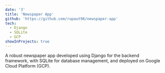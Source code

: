 ```yaml
---
date: '3'
title: 'Newspaper App'
github: 'https://github.com/rupaut98/newspaper-app'
tech:
  - Django
  - SQLite
  - GCP
showInProjects: true
---
```

A robust newspaper app developed using Django for the backend framework, with SQLite for database management, and deployed on Google Cloud Platform (GCP). 